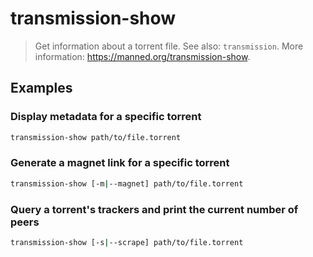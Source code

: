 # transmission-show

> Get information about a torrent file. See also: `transmission`. More information: <https://manned.org/transmission-show>.

## Examples

### Display metadata for a specific torrent

```bash
transmission-show path/to/file.torrent
```

### Generate a magnet link for a specific torrent

```bash
transmission-show [-m|--magnet] path/to/file.torrent
```

### Query a torrent's trackers and print the current number of peers

```bash
transmission-show [-s|--scrape] path/to/file.torrent
```
